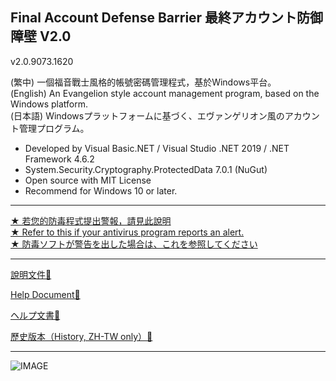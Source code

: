 ## Final Account Defense Barrier 最終アカウント防御障壁 V2.0

v2.0.9073.1620

(繁中) 一個福音戰士風格的帳號密碼管理程式，基於Windows平台。  
(English) An Evangelion style account management program, based on the Windows platform.  
(日本語) Windowsプラットフォームに基づく、エヴァンゲリオン風のアカウント管理プログラム。

*   Developed by Visual Basic.NET / Visual Studio .NET 2019 / .NET Framework 4.6.2
*   System.Security.Cryptography.ProtectedData 7.0.1 (NuGut)
*   Open source with MIT License
*   Recommend for Windows 10 or later.

---

[★ 若您的防毒程式提出警報，請見此說明](https://github.com/overdoignism/Final-Account-Defense-Barrier/blob/main/Readme/FALSEALERT.md)  
[★ Refer to this if your antivirus program reports an alert.](https://github.com/overdoignism/Final-Account-Defense-Barrier/blob/main/Readme/FALSEALERT.md)  
[★ 防毒ソフトが警告を出した場合は、これを参照してください](https://github.com/overdoignism/Final-Account-Defense-Barrier/blob/main/Readme/FALSEALERT.md)

---

[說明文件🔗](https://github.com/overdoignism/Final-Account-Defense-Barrier/blob/main/Readme/README_ZHTW.md)

[Help Document🔗](https://github.com/overdoignism/Final-Account-Defense-Barrier/blob/main/Readme/README_EN.md)

[ヘルプ文書🔗](https://github.com/overdoignism/Final-Account-Defense-Barrier/blob/main/Readme/README_JP.md)

[歷史版本（History, ZH-TW only）🔗](https://github.com/overdoignism/Final-Account-Defense-Barrier/blob/main/Readme/HISTORY.md)

---

![IMAGE](https://i.imgur.com/RTk7vl5.png)
